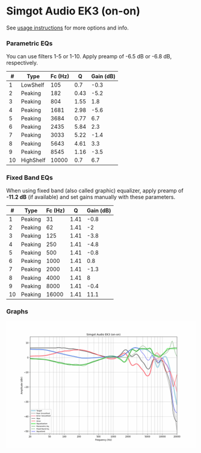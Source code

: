 # Simgot Audio EK3 (on-on)
See [usage instructions](https://github.com/jaakkopasanen/AutoEq#usage) for more options and info.

### Parametric EQs
You can use filters 1-5 or 1-10. Apply preamp of -6.5 dB or -6.8 dB, respectively.

|   # | Type      |   Fc (Hz) |    Q |   Gain (dB) |
|-----|-----------|-----------|------|-------------|
|   1 | LowShelf  |       105 | 0.7  |        -0.3 |
|   2 | Peaking   |       182 | 0.43 |        -5.2 |
|   3 | Peaking   |       804 | 1.55 |         1.8 |
|   4 | Peaking   |      1681 | 2.98 |        -5.6 |
|   5 | Peaking   |      3684 | 0.77 |         6.7 |
|   6 | Peaking   |      2435 | 5.84 |         2.3 |
|   7 | Peaking   |      3033 | 5.22 |        -1.4 |
|   8 | Peaking   |      5643 | 4.61 |         3.3 |
|   9 | Peaking   |      8545 | 1.16 |        -3.5 |
|  10 | HighShelf |     10000 | 0.7  |         6.7 |

### Fixed Band EQs
When using fixed band (also called graphic) equalizer, apply preamp of **-11.2 dB** (if available) and set gains manually with these parameters.

|   # | Type    |   Fc (Hz) |    Q |   Gain (dB) |
|-----|---------|-----------|------|-------------|
|   1 | Peaking |        31 | 1.41 |        -0.8 |
|   2 | Peaking |        62 | 1.41 |        -2   |
|   3 | Peaking |       125 | 1.41 |        -3.8 |
|   4 | Peaking |       250 | 1.41 |        -4.8 |
|   5 | Peaking |       500 | 1.41 |        -0.8 |
|   6 | Peaking |      1000 | 1.41 |         0.8 |
|   7 | Peaking |      2000 | 1.41 |        -1.3 |
|   8 | Peaking |      4000 | 1.41 |         8   |
|   9 | Peaking |      8000 | 1.41 |        -0.4 |
|  10 | Peaking |     16000 | 1.41 |        11.1 |

### Graphs
![](./Simgot%20Audio%20EK3%20(on-on).png)
